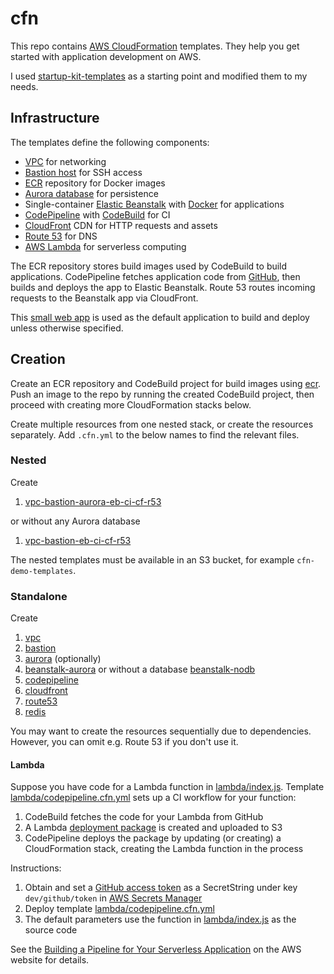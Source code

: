 # cfn

This repo contains [AWS CloudFormation](https://aws.amazon.com/cloudformation/) templates. They help you get started
with application development on AWS.

I used [startup-kit-templates](https://github.com/aws-samples/startup-kit-templates) as a starting point and modified 
them to my needs.

## Infrastructure

The templates define the following components:

- [VPC](https://aws.amazon.com/documentation/vpc/) for networking
- [Bastion host](https://docs.aws.amazon.com/quickstart/latest/linux-bastion/architecture.html) for SSH access
- [ECR](https://aws.amazon.com/ecr/) repository for Docker images
- [Aurora database](https://aws.amazon.com/rds/aurora/) for persistence
- Single-container [Elastic Beanstalk](https://aws.amazon.com/elasticbeanstalk/) with [Docker](https://docs.aws.amazon.com/AmazonECS/latest/developerguide/docker-basics.html) for applications
- [CodePipeline](https://aws.amazon.com/codepipeline/) with [CodeBuild](https://aws.amazon.com/codebuild/) for CI
- [CloudFront](https://aws.amazon.com/cloudfront/) CDN for HTTP requests and assets
- [Route 53](https://aws.amazon.com/route53/) for DNS
- [AWS Lambda](https://aws.amazon.com/lambda/) for serverless computing

The ECR repository stores build images used by CodeBuild to build applications. CodePipeline fetches application code 
from [GitHub](https://github.com/), then builds and deploys the app to Elastic Beanstalk. Route 53 routes incoming 
requests to the Beanstalk app via CloudFront.

This [small web app](https://github.com/malliina/play-docka) is used as the default application to build and deploy 
unless otherwise specified.

## Creation

Create an ECR repository and CodeBuild project for build images using [ecr](build-images/ecr.cfn.yml). Push an image
to the repo by running the created CodeBuild project, then proceed with creating more CloudFormation stacks below.

Create multiple resources from one nested stack, or create the resources separately. Add `.cfn.yml` to the below names 
to find the relevant files.

### Nested

Create

1. [vpc-bastion-aurora-eb-ci-cf-r53](cfn-demo-templates/vpc-bastion-aurora-eb-ci.cfn.yml)

or without any Aurora database

1. [vpc-bastion-eb-ci-cf-r53](cfn-demo-templates/vpc-bastion-eb-ci-cf-r53.cfn.yml)

The nested templates must be available in an S3 bucket, for example `cfn-demo-templates`.

### Standalone

Create

1. [vpc](cfn-demo-templates/vpc.cfn.yml)
1. [bastion](cfn-demo-templates/bastion.cfn.yml)
1. [aurora](cfn-demo-templates/aurora.cfn.yml) (optionally)
1. [beanstalk-aurora](cfn-demo-templates/beanstalk-aurora.cfn.yml) or without a database [beanstalk-nodb](cfn-demo-templates/beanstalk-nodb.cfn.yml)
1. [codepipeline](cfn-demo-templates/codepipeline.cfn.yml)
1. [cloudfront](cfn-demo-templates/cloudfront.cfn.yml)
1. [route53](cfn-demo-templates/route53.cfn.yml)
1. [redis](cfn-demo-templates/redis.cfn.yml)

You may want to create the resources sequentially due to dependencies. However, you can omit e.g. Route 53 if you don't 
use it.

#### Lambda

Suppose you have code for a Lambda function in [lambda/index.js](lambda/codepipeline.cfn.yml).
Template [lambda/codepipeline.cfn.yml](lambda/codepipeline.cfn.yml) sets up a CI workflow for your function:

1. CodeBuild fetches the code for your Lambda from GitHub
1. A Lambda [deployment package](https://docs.aws.amazon.com/lambda/latest/dg/deployment-package-v2.html) is created and
uploaded to S3
1. CodePipeline deploys the package by updating (or creating) a CloudFormation stack, creating the
Lambda function in the process

Instructions:

1. Obtain and set a [GitHub access token](https://help.github.com/en/articles/creating-a-personal-access-token-for-the-command-line) 
as a SecretString under key `dev/github/token` in [AWS Secrets Manager](https://aws.amazon.com/secrets-manager/)
1. Deploy template [lambda/codepipeline.cfn.yml](lambda/codepipeline.cfn.yml)
1. The default parameters use the function in [lambda/index.js](lambda/codepipeline.cfn.yml) as the
source code

See the [Building a Pipeline for Your Serverless Application](https://docs.aws.amazon.com/lambda/latest/dg/build-pipeline.html) 
on the AWS website for details.
